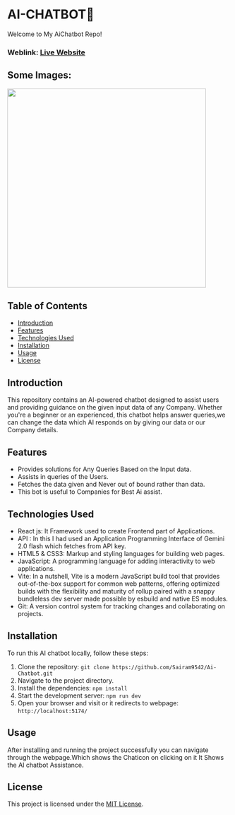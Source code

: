 # AI-CHATBOT🤖

Welcome to My  AiChatbot Repo!

### Weblink: [Live Website]()
## Some Images:
<img width="450px;" src="https://res.cloudinary.com/dz1zt2xfc/image/upload/v1743505755/Screenshot_2025-04-01_163327_tnckvv.png"/>

## Table of Contents
- [Introduction](#introduction)
- [Features](#features)
- [Technologies Used](#technologies-used)
- [Installation](#installation)
- [Usage](#usage)
- [License](#license)

## Introduction
This repository contains an AI-powered chatbot designed to assist users and providing guidance on the given input data of any Company. Whether you're a beginner or an experienced, this chatbot helps answer queries,we can change the data which AI responds on by giving our data or our Company details.

## Features
- Provides solutions for Any Queries Based on the Input data.
- Assists in queries of the Users.
- Fetches the data given and Never out of bound rather than data.
- This bot is useful to Companies for Best Ai assist.


## Technologies Used
- React js: It Framework used to create Frontend part of Applications.
- API : In this I had used an Application Programming Interface of Gemini 2.0 flash which fetches from API key.
- HTML5 & CSS3: Markup and styling languages for building web pages.
- JavaScript: A programming language for adding interactivity to web applications.
- Vite: In a nutshell, Vite is a modern JavaScript build tool that provides out-of-the-box support for common web patterns, offering optimized builds with           the flexibility and maturity of rollup paired with a snappy bundleless dev server made possible by esbuild and native ES modules.
- Git: A version control system for tracking changes and collaborating on projects.

## Installation
To run this AI chatbot locally, follow these steps:

1. Clone the repository: `git clone https://github.com/Sairam9542/Ai-Chatbot.git`
2. Navigate to the project directory.
3. Install the dependencies: `npm install`
4. Start the development server: `npm run dev`
5. Open your browser and visit or it redirects to webpage: `http://localhost:5174/`

## Usage
After installing and running the project successfully you can navigate through the webpage.Which shows the Chaticon on clicking on it It Shows the AI chatbot Assistance.

## License
This project is licensed under the [MIT License](LICENSE).
